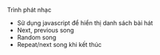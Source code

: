 Trình phát nhạc
- Sử dụng javascript để hiển thị danh sách bài hát
- Next, previous song
- Random song
- Repeat/next song khi kết thúc
